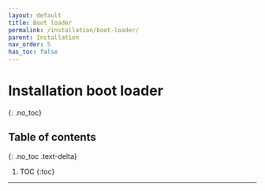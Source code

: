 ```yaml
---
layout: default
title: Boot loader
permalink: /installation/boot-loader/
parent: Installation
nav_order: 5
has_toc: false
---
```


# Installation boot loader
{: .no_toc}

## Table of contents
{: .no_toc .text-delta}

1. TOC
{:toc}

---

